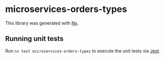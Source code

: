 # microservices-orders-types

This library was generated with [Nx](https://nx.dev).

## Running unit tests

Run `nx test microservices-orders-types` to execute the unit tests via [Jest](https://jestjs.io).
